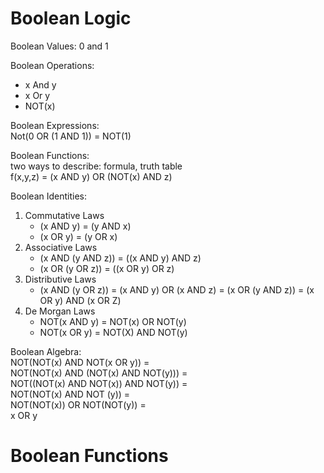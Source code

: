 # Boolean Logic
Boolean Values: 0 and 1

Boolean Operations:
- x And y  
- x Or y  
- NOT(x)  

Boolean Expressions:  
Not(0 OR (1 AND 1)) = NOT(1)

Boolean Functions:  
two ways to describe: formula, truth table  
f(x,y,z) = (x AND y) OR (NOT(x) AND z)

Boolean Identities:  
1. Commutative Laws
    - (x AND y) = (y AND x)
    - (x OR y) = (y OR x)
2. Associative Laws
    - (x AND (y AND z)) = ((x AND y) AND z)
    - (x OR (y OR z)) = ((x OR y) OR z)
3. Distributive Laws
    - (x AND (y OR z)) = (x AND y) OR (x AND z)
    = (x OR (y AND z)) = (x OR y) AND (x OR Z)
4. De Morgan Laws
    - NOT(x AND y) = NOT(x) OR NOT(y)
    - NOT(x OR y) = NOT(X) AND NOT(y)

Boolean Algebra:  
NOT(NOT(x) AND NOT(x OR y)) =  
NOT(NOT(x) AND (NOT(x) AND NOT(y))) =  
NOT((NOT(x) AND NOT(x)) AND NOT(y)) =  
NOT(NOT(x) AND NOT (y)) =  
NOT(NOT(x)) OR NOT(NOT(y)) =  
x OR y
# Boolean Functions
